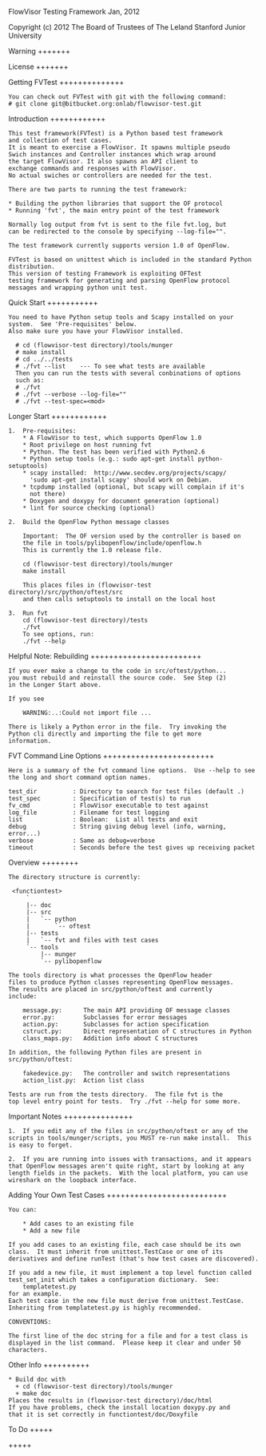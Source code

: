 FlowVisor Testing Framework
Jan, 2012

Copyright (c) 2012 The Board of Trustees of The Leland Stanford
Junior University

Warning
+++++++


License
+++++++


Getting FVTest
++++++++++++++

    You can check out FVTest with git with the following command:
    # git clone git@bitbucket.org:onlab/flowvisor-test.git

Introduction
++++++++++++

    This test framework(FVTest) is a Python based test framework
    and collection of test cases.
    It is meant to exercise a FlowVisor. It spawns multiple pseudo
    Swich instances and Controller instances which wrap around
    the target FlowVisor. It also spawns an API client to
    exchange commands and responses with FlowVisor.
    No actual swiches or controllers are needed for the test.

    There are two parts to running the test framework:

    * Building the python libraries that support the OF protocol
    * Running 'fvt', the main entry point of the test framework

    Normally log output from fvt is sent to the file fvt.log, but
    can be redirected to the console by specifying --log-file="".

    The test framework currently supports version 1.0 of OpenFlow.

    FVTest is based on unittest which is included in the standard Python
    distribution.
    This version of testing Framework is exploiting OFTest
    testing framework for generating and parsing OpenFlow protocol
    messages and wrapping python unit test.

Quick Start
+++++++++++

    You need to have Python setup tools and Scapy installed on your
    system.  See 'Pre-requisites' below.
    Also make sure you have your FlowVisor installed.

      # cd (flowvisor-test directory)/tools/munger
      # make install
      # cd ../../tests
      # ./fvt --list    --- To see what tests are available
      Then you can run the tests with several conbinations of options
      such as:
      # ./fvt
      # ./fvt --verbose --log-file=""
      # ./fvt --test-spec=<mod>

Longer Start
++++++++++++

    1.  Pre-requisites:
        * A FlowVisor to test, which supports OpenFlow 1.0
        * Root privilege on host running fvt
        * Python. The test has been verified with Python2.6
        * Python setup tools (e.g.: sudo apt-get install python-setuptools)
        * scapy installed:  http://www.secdev.org/projects/scapy/
          'sudo apt-get install scapy' should work on Debian.
        * tcpdump installed (optional, but scapy will complain if it's
          not there)
        * Doxygen and doxypy for document generation (optional)
        * lint for source checking (optional)

    2.  Build the OpenFlow Python message classes

        Important:  The OF version used by the controller is based on
        the file in tools/pylibopenflow/include/openflow.h
        This is currently the 1.0 release file.

        cd (flowvisor-test directory)/tools/munger
        make install

        This places files in (flowvisor-test directory)/src/python/oftest/src
        and then calls setuptools to install on the local host

    3.  Run fvt
        cd (flowvisor-test directory)/tests
        ./fvt
        To see options, run:
        ./fvt --help

Helpful Note: Rebuilding
++++++++++++++++++++++++

    If you ever make a change to the code in src/oftest/python...
    you must rebuild and reinstall the source code.  See Step (2)
    in the Longer Start above.

    If you see

        WARNING:..:Could not import file ...

    There is likely a Python error in the file.  Try invoking the
    Python cli directly and importing the file to get more
    information.

FVT Command Line Options
++++++++++++++++++++++++

    Here is a summary of the fvt command line options.  Use --help to see
    the long and short command option names.

    test_dir          : Directory to search for test files (default .)
    test_spec         : Specification of test(s) to run
    fv_cmd            : FlowVisor executable to test against
    log_file          : Filename for test logging
    list              : Boolean:  List all tests and exit
    debug             : String giving debug level (info, warning, error...)
    verbose           : Same as debug=verbose
    timeout           : Seconds before the test gives up receiving packet

Overview
++++++++

    The directory structure is currently:

     <functiontest>
         `
         |-- doc
         |-- src
         |   `-- python
         |       `-- oftest
         |-- tests
         |   `-- fvt and files with test cases
         `-- tools
             |-- munger
             `-- pylibopenflow

    The tools directory is what processes the OpenFlow header
    files to produce Python classes representing OpenFlow messages.
    The results are placed in src/python/oftest and currently
    include:

        message.py:      The main API providing OF message classes
        error.py:        Subclasses for error messages
        action.py:       Subclasses for action specification
        cstruct.py:      Direct representation of C structures in Python
        class_maps.py:   Addition info about C structures

    In addition, the following Python files are present in
    src/python/oftest:

        fakedevice.py:   The controller and switch representations
        action_list.py:  Action list class

    Tests are run from the tests directory.  The file fvt is the
    top level entry point for tests.  Try ./fvt --help for some more.

Important Notes
+++++++++++++++

    1.  If you edit any of the files in src/python/oftest or any of the
    scripts in tools/munger/scripts, you MUST re-run make install.  This
    is easy to forget.

    2.  If you are running into issues with transactions, and it appears
    that OpenFlow messages aren't quite right, start by looking at any
    length fields in the packets.  With the local platform, you can use
    wireshark on the loopback interface.

Adding Your Own Test Cases
++++++++++++++++++++++++++

    You can:

        * Add cases to an existing file
        * Add a new file

    If you add cases to an existing file, each case should be its own
    class.  It must inherit from unittest.TestCase or one of its
    derivatives and define runTest (that's how test cases are discovered).

    If you add a new file, it must implement a top level function called
    test_set_init which takes a configuration dictionary.  See:
        templatetest.py
    for an example.
    Each test case in the new file must derive from unittest.TestCase.
    Inheriting from templatetest.py is highly recommended.

    CONVENTIONS:

    The first line of the doc string for a file and for a test class is
    displayed in the list command.  Please keep it clear and under 50
    characters.

Other Info
++++++++++

    * Build doc with
      + cd (flowvisor-test directory)/tools/munger
      + make doc
    Places the results in (flowvisor-test directory)/doc/html
    If you have problems, check the install location doxypy.py and
    that it is set correctly in functiontest/doc/Doxyfile


To Do
+++++


+++++
